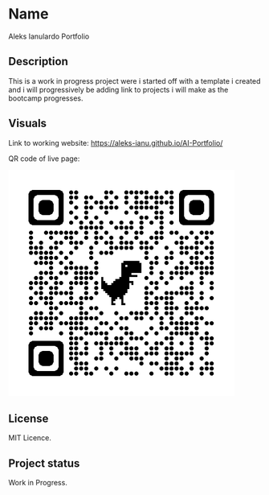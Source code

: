 
# Name
Aleks Ianulardo Portfolio

## Description
This is a work in progress project were i started off with a template i created and i will progressively 
be adding link to projects i will make as the bootcamp progresses.

## Visuals

Link to working website: 
https://aleks-ianu.github.io/AI-Portfolio/

QR code of live page:

![Alt text](image.png)



## License

MIT Licence.

## Project status
Work in Progress.
